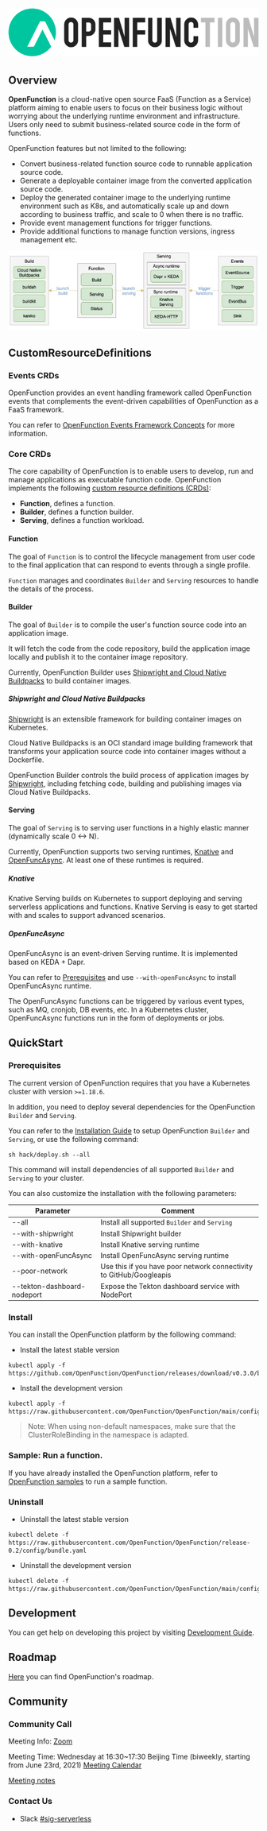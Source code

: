 # ![OpenFunction](docs/images/logo.png)

## Overview

**OpenFunction** is a cloud-native open source FaaS (Function as a Service) platform aiming to enable users to focus on their business logic without worrying about the underlying runtime environment and infrastructure. Users only need to submit business-related source code in the form of functions.

OpenFunction features but not limited to the following:

- Convert business-related function source code to runnable application source code.
- Generate a deployable container image from the converted application source code.
- Deploy the generated container image to the underlying runtime environment such as K8s, and automatically scale up and down according to business traffic, and scale to 0 when there is no traffic.
- Provide event management functions for trigger functions.
- Provide additional functions to manage function versions, ingress management etc.

![](docs/images/openfunction-overview.jpg)

## CustomResourceDefinitions

### Events CRDs

OpenFunction provides an event handling framework called OpenFunction events that complements the event-driven capabilities of OpenFunction as a FaaS framework.

You can refer to [OpenFunction Events Framework Concepts](docs/concepts/OpenFunction-events-framework.md) for more information.

### Core CRDs

The core capability of OpenFunction is to enable users to develop, run and manage applications as executable function code. OpenFunction implements the following [custom resource definitions (CRDs)](https://kubernetes.io/docs/tasks/access-kubernetes-api/extend-api-custom-resource-definitions/):

- **Function**, defines a function.
- **Builder**, defines a function builder.
- **Serving**, defines a function workload.

#### Function

The goal of `Function` is to control the lifecycle management from user code to the final application that can respond to events through a single profile.

`Function` manages and coordinates `Builder` and `Serving` resources to handle the details of the process.

#### Builder

The goal of `Builder` is to compile the user's function source code into an application image.

It will fetch the code from the code repository, build the application image locally and publish it to the container image repository.

Currently, OpenFunction Builder uses [Shipwright and Cloud Native Buildpacks](#shipwright-and-cloud-native-buildpacks) to build container images.

##### Shipwright and Cloud Native Buildpacks

[Shipwright](https://github.com/shipwright-io/build) is an extensible framework for building container images on Kubernetes.

Cloud Native Buildpacks is an OCI standard image building framework that transforms your application source code into container images without a Dockerfile.

OpenFunction Builder controls the build process of application images by [Shipwright](https://github.com/shipwright-io/build), including fetching code, building and publishing images via Cloud Native Buildpacks.

#### Serving

The goal of `Serving` is to serving user functions in a highly elastic manner (dynamically scale 0 <-> N).

Currently, OpenFunction supports two serving runtimes, [Knative](#knative) and [OpenFuncAsync](#openfuncasync). At least one of these runtimes is required.

##### Knative

Knative Serving builds on Kubernetes to support deploying and serving serverless applications and functions. Knative Serving is easy to get started with and scales to support advanced scenarios.

##### OpenFuncAsync

OpenFuncAsync is an event-driven Serving runtime. It is implemented based on KEDA + Dapr.

You can refer to [Prerequisites](#prerequisites) and use `--with-openFuncAsync` to install OpenFuncAsync runtime.

The OpenFuncAsync functions can be triggered by various event types, such as MQ, cronjob, DB events, etc. In a Kubernetes cluster, OpenFuncAsync functions run in the form of deployments or jobs.

## QuickStart

### Prerequisites

The current version of OpenFunction requires that you have a Kubernetes cluster with version ``>=1.18.6``.

In addition, you need to deploy several dependencies for the OpenFunction ```Builder``` and ```Serving```.

You can refer to the [Installation Guide](docs/installation/README.md) to setup OpenFunction ```Builder``` and ```Serving```,
or use the following command:

```shell
sh hack/deploy.sh --all
```

This command will install dependencies of all supported ```Builder``` and ```Serving``` to your cluster.

You can also customize the installation with the following parameters:

|Parameter|Comment|
|---|---|
| --all                              | Install all supported ```Builder``` and ```Serving``` |
| --with-shipwright                  | Install Shipwright builder |
| --with-knative                     | Install Knative serving runtime |
| --with-openFuncAsync               | Install OpenFuncAsync serving runtime |
| --poor-network                     | Use this if you have poor network connectivity to GitHub/Googleapis |
| --tekton-dashboard-nodeport <port> | Expose the Tekton dashboard service with NodePort |

### Install

You can install the OpenFunction platform by the following command:

- Install the latest stable version

```shell
kubectl apply -f https://github.com/OpenFunction/OpenFunction/releases/download/v0.3.0/bundle.yaml
```

- Install the development version

```shell
kubectl apply -f https://raw.githubusercontent.com/OpenFunction/OpenFunction/main/config/bundle.yaml
```

> Note: When using non-default namespaces, make sure that the ClusterRoleBinding in the namespace is adapted.

### Sample: Run a function.

If you have already installed the OpenFunction platform, refer to [OpenFunction samples](https://github.com/OpenFunction/samples) to run a sample function.

### Uninstall 

- Uninstall the latest stable version

```shell
kubectl delete -f https://raw.githubusercontent.com/OpenFunction/OpenFunction/release-0.2/config/bundle.yaml
```

- Uninstall the development version

```shell
kubectl delete -f https://raw.githubusercontent.com/OpenFunction/OpenFunction/main/config/bundle.yaml
```

## Development

You can get help on developing this project by visiting [Development Guide](docs/development/README.md).

## Roadmap

[Here](docs/roadmap.md) you can find OpenFunction's roadmap.

## Community

### Community Call

Meeting Info: [Zoom](https://us02web.zoom.us/j/87437196365?pwd=UndDL2puMXlqcSt5U3JaYUdRNk85Zz09) 

Meeting Time: Wednesday at 16:30~17:30 Beijing Time (biweekly, starting from June 23rd, 2021) [Meeting Calendar](https://kubesphere.io/contribution/)

[Meeting notes](https://docs.google.com/document/d/1bh5-kVPegjNlIjjq_e37mS3ZhyXWhmmUaysFgeI9_-o/edit?usp=sharing)

### Contact Us

- Slack [#sig-serverless](https://kubesphere.slack.com/archives/C021XAR3CG3)
